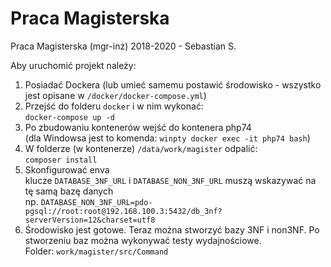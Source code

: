 # Praca Magisterska
Praca Magisterska (mgr-inż) 2018-2020 - Sebastian S.

Aby uruchomić projekt należy:
1. Posiadać Dockera (lub umieć samemu postawić środowisko - wszystko jest opisane w `/docker/docker-compose.yml`)
2. Przejść do folderu `docker` i w nim wykonać:<br />`docker-compose up -d`
3. Po zbudowaniu kontenerów wejść do kontenera php74<br />(dla Windowsa jest to komenda: `winpty docker exec -it php74 bash`)
4. W folderze (w kontenerze) `/data/work/magister` odpalić:<br /> `composer install`
5. Skonfigurować enva<br />klucze `DATABASE_3NF_URL` i `DATABASE_NON_3NF_URL` muszą wskazywać na tę samą bazę danych<br />np. `DATABASE_NON_3NF_URL=pdo-pgsql://root:root@192.168.100.3:5432/db_3nf?serverVersion=12&charset=utf8`
6. Środowisko jest gotowe. Teraz można stworzyć bazy 3NF i non3NF. Po stworzeniu baz można wykonywać testy wydajnościowe.<br />Folder: `work/magister/src/Command`
